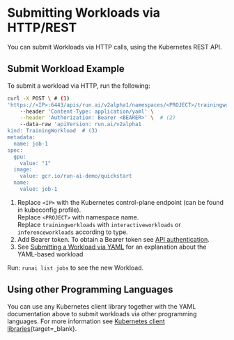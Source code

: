 
# Submitting Workloads via HTTP/REST

You can submit Workloads via HTTP calls, using the Kubernetes REST API.

## Submit Workload Example

To submit a workload via HTTP, run the following:

``` bash 
curl -X POST \ # (1) 
'https://<IP>:6443/apis/run.ai/v2alpha1/namespaces/<PROJECT>/trainingworkloads' \ 
    --header 'Content-Type: application/yaml' \
    --header 'Authorization: Bearer <BEARER>' \  # (2) 
    --data-raw 'apiVersion: run.ai/v2alpha1
kind: TrainingWorkload  # (3)
metadata:
  name: job-1    
spec:
  gpu:
    value: "1"
  image:
    value: gcr.io/run-ai-demo/quickstart
  name:
    value: job-1  
```

1. Replace `<IP>` with the Kubernetes control-plane endpoint (can be found in kubeconfig profile). <br> Replace `<PROJECT>` with namespace name. <br> Replace `trainingworkloads` with `interactiveworkloads` or `inferenceworkloads` according to type.
2. Add Bearer token. To obtain a Bearer token see [API authentication](../rest-auth.md).
3. See [Submitting a Workload via YAML](submit-yaml.md) for an explanation about the YAML-based workload


Run: `runai list jobs` to see the new Workload.



## Using other Programming Languages

You can use any Kubernetes client library together with the YAML documentation above to submit workloads via other programming languages. For more information see [Kubernetes client libraries](https://kubernetes.io/docs/reference/using-api/client-libraries/){target=_blank}.



